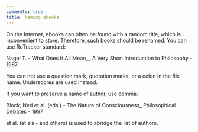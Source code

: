 ```yaml
---
comments: true
title: Naming ebooks
---
```


On the Internet, ebooks can often be found with a random title, which is inconvenient to store. Therefore, such books should be renamed. You can use RuTracker standard:

Nagel T. - What Does It All Mean__ A Very Short Introduction to Philosophy - 1987

You can not use a question mark, quotation marks, or a colon in the file name. Underscores are used instead.

If you want to preserve a name of author, use comma:

Block, Ned et al. (eds.) - The Nature of Consciousness_ Philosophical Debates - 1997

et al. (et alii - and others) is used to abridge the list of authors.